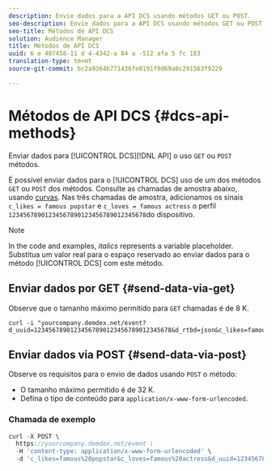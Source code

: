 ```yaml
---
description: Envie dados para a API DCS usando métodos GET ou POST.
seo-description: Envie dados para a API DCS usando métodos GET ou POST.
seo-title: Métodos de API DCS
solution: Audience Manager
title: Métodos de API DCS
uuid: 6 e 407458-11 d 4-4342-a 84 a -512 afa 5 fc 183
translation-type: tm+mt
source-git-commit: bc2a9364b771436fe0191f9d69a8c291563f9229

---
```



# Métodos de API DCS {#dcs-api-methods}

Enviar dados para [!UICONTROL DCS][!DNL API] o uso `GET` ou `POST` métodos.

É possível enviar dados para o [!UICONTROL DCS] uso de um dos métodos `GET` ou `POST` dos métodos. Consulte as chamadas de amostra abaixo, usando [curvas](https://curl.haxx.se/). Nas três chamadas de amostra, adicionamos os sinais `c_likes = famous popstar` e `c_loves = famous actress` o perfil `12345678901234567890123456789012345678`do dispositivo.

>[!NOTE]
>
>In the code and examples, *italics* represents a variable placeholder. Substitua um valor real para o espaço reservado ao enviar dados para o método [!UICONTROL DCS] com este método.

## Enviar dados por GET {#send-data-via-get}

Observe que o tamanho máximo permitido para `GET` chamadas é de 8 K.

```
curl -i "yourcompany.demdex.net/event?d_uuid=12345678901234567890123456789012345678&d_rtbd=json&c_likes=famous%20popstar&c_loves=famous%20actress"
```

## Enviar dados via POST {#send-data-via-post}

Observe os requisitos para o envio de dados usando `POST` o método:

* O tamanho máximo permitido é de 32 K.
* Defina o tipo de conteúdo para `application/x-www-form-urlencoded`.

### Chamada de exemplo

```js
curl -X POST \
  https://yourcompany.demdex.net/event \
  -H 'content-type: application/x-www-form-urlencoded' \
  -d 'c_likes=famous%20popstar&c_loves=famous%20actress&d_uuid=12345678901234567890123456789012345678'
```
